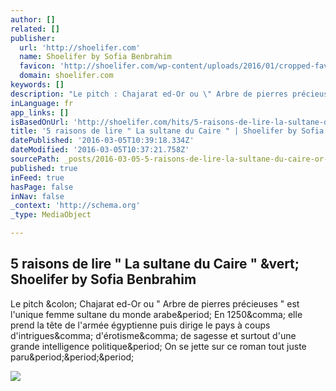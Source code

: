 ```yaml
---
author: []
related: []
publisher:
  url: 'http://shoelifer.com'
  name: Shoelifer by Sofia Benbrahim
  favicon: 'http://shoelifer.com/wp-content/uploads/2016/01/cropped-favicon-270x270.png'
  domain: shoelifer.com
keywords: []
description: "Le pitch : Chajarat ed-Or ou \" Arbre de pierres précieuses \" est l'unique femme sultane du monde arabe. En 1250, elle prend la tête de l'armée égyptienne puis dirige le pays à coups d'intrigues, d'érotisme, de sagesse et surtout d'une grande intelligence politique. On se jette sur ce roman tout juste paru..."
inLanguage: fr
app_links: []
isBasedOnUrl: 'http://shoelifer.com/hits/5-raisons-de-lire-la-sultane-du-caire-de-dima-droubi/'
title: '5 raisons de lire " La sultane du Caire " | Shoelifer by Sofia Benbrahim'
datePublished: '2016-03-05T10:39:18.334Z'
dateModified: '2016-03-05T10:37:21.758Z'
sourcePath: _posts/2016-03-05-5-raisons-de-lire-la-sultane-du-caire-or-shoelifer-by-sof.md
published: true
inFeed: true
hasPage: false
inNav: false
_context: 'http://schema.org'
_type: MediaObject

---
```

<article style=""><h1>5 raisons de lire " La sultane du Caire " &amp;vert; Shoelifer by Sofia Benbrahim</h1><p>Le pitch &amp;colon; Chajarat ed-Or ou " Arbre de pierres précieuses " est l'unique femme sultane du monde arabe&amp;period; En 1250&amp;comma; elle prend la tête de l'armée égyptienne puis dirige le pays à coups d'intrigues&amp;comma; d'érotisme&amp;comma; de sagesse et surtout d'une grande intelligence politique&amp;period; On se jette sur ce roman tout juste paru&amp;period;&amp;period;&amp;period;</p><img src="http://shoelifer.com/wp-content/uploads/2016/03/La-sultane-du-caire-NB.jpg" /></article>